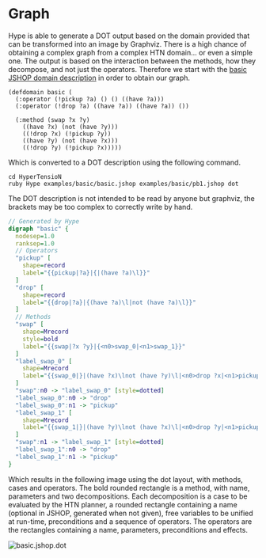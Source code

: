 # Graph
Hype is able to generate a DOT output based on the domain provided that can be transformed into an image by Graphviz.
There is a high chance of obtaining a complex graph from a complex HTN domain... or even a simple one.
The output is based on the interaction between the methods, how they decompose, and not just the operators.
Therefore we start with the [basic JSHOP domain description](../examples/basic/basic.jshop) in order to obtain our graph.

```Lisp
(defdomain basic (
  (:operator (!pickup ?a) () () ((have ?a)))
  (:operator (!drop ?a) ((have ?a)) ((have ?a)) ())

  (:method (swap ?x ?y)
    ((have ?x) (not (have ?y)))
    ((!drop ?x) (!pickup ?y))
    ((have ?y) (not (have ?x)))
    ((!drop ?y) (!pickup ?x)))))
```

Which is converted to a DOT description using the following command.

```Shell
cd HyperTensioN
ruby Hype examples/basic/basic.jshop examples/basic/pb1.jshop dot
```

The DOT description is not intended to be read by anyone but graphviz, the brackets may be too complex to correctly write by hand.

```DOT
// Generated by Hype
digraph "basic" {
  nodesep=1.0
  ranksep=1.0
  // Operators
  "pickup" [
    shape=record
    label="{{pickup|?a}|{|(have ?a)\l}}"
  ]
  "drop" [
    shape=record
    label="{{drop|?a}|{(have ?a)\l|not (have ?a)\l}}"
  ]
  // Methods
  "swap" [
    shape=Mrecord
    style=bold
    label="{{swap|?x ?y}|{<n0>swap_0|<n1>swap_1}}"
  ]
  "label_swap_0" [
    shape=Mrecord
    label="{{swap_0|}|(have ?x)\lnot (have ?y)\l|<n0>drop ?x|<n1>pickup ?y}"
  ]
  "swap":n0 -> "label_swap_0" [style=dotted]
  "label_swap_0":n0 -> "drop"
  "label_swap_0":n1 -> "pickup"
  "label_swap_1" [
    shape=Mrecord
    label="{{swap_1|}|(have ?y)\lnot (have ?x)\l|<n0>drop ?y|<n1>pickup ?x}"
  ]
  "swap":n1 -> "label_swap_1" [style=dotted]
  "label_swap_1":n0 -> "drop"
  "label_swap_1":n1 -> "pickup"
}
```

Which results in the following image using the dot layout, with methods, cases and operators.
The bold rounded rectangle is a method, with name, parameters and two decompositions.
Each decomposition is a case to be evaluated by the HTN planner, a rounded rectangle containing a name (optional in JSHOP, generated when not given), free variables to be unified at run-time, preconditions and a sequence of operators.
The operators are the rectangles containing a name, parameters, preconditions and effects.

![basic.jshop.dot](https://cloud.githubusercontent.com/assets/11094484/10725259/da41c3f2-7bb1-11e5-8939-59c192a29c0a.png)